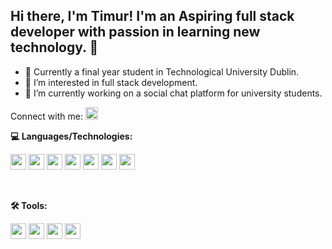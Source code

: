 ## Hi there, I'm Timur! I'm an Aspiring full stack developer with passion in learning new technology. 👋
- 📖 Currently a final year student in Technological University Dublin.
- 👀 I’m interested in full stack development.
- 🌱 I’m currently working on a social chat platform for university students.

Connect with me: [<img src="https://cdn.jsdelivr.net/gh/devicons/devicon/icons/linkedin/linkedin-original.svg" width="20" height="20"/>](https://www.linkedin.com/in/tsult/)

**💻 Languages/Technologies:**
<p float="left">
  <img src="https://cdn.jsdelivr.net/gh/devicons/devicon/icons/javascript/javascript-original.svg" width="25" height="25"/>
  <img src="https://cdn.jsdelivr.net/gh/devicons/devicon/icons/react/react-original.svg" width="25" height="25"/>
  <img src="https://cdn.jsdelivr.net/gh/devicons/devicon/icons/nodejs/nodejs-original.svg" width="25" height="25"/>
  <img src="https://cdn.jsdelivr.net/gh/devicons/devicon/icons/mongodb/mongodb-plain.svg" width="25" height="25"/>
  <img src="https://cdn.jsdelivr.net/gh/devicons/devicon/icons/java/java-original.svg" width="25" height="25"/>
  <img src="https://img.icons8.com/color/48/000000/delphi-ide.png" width="25" height="25"/>
  <img src="https://cdn.jsdelivr.net/gh/devicons/devicon/icons/python/python-original.svg" width="25" height="25"/>
</p><br>

**🛠️ Tools:**
<p float="left">
  <img src="https://cdn.jsdelivr.net/gh/devicons/devicon/icons/git/git-plain.svg" width="25" height="25"//>
  <img src="https://cdn.jsdelivr.net/gh/devicons/devicon/icons/github/github-original.svg" width="25" height="25"/>
  <img src="https://cdn.jsdelivr.net/gh/devicons/devicon/icons/jira/jira-original.svg" width="25" height="25" />
  <img src="https://cdn.jsdelivr.net/gh/devicons/devicon/icons/trello/trello-plain.svg" width="25" height="25" />
</p>

<!-- ## 💻 Languages & Technologies
<p float="left">
  <img src="https://cdn.jsdelivr.net/gh/devicons/devicon/icons/javascript/javascript-original.svg" width="35" height="35"/>
  <img src="https://cdn.jsdelivr.net/gh/devicons/devicon/icons/java/java-original-wordmark.svg" width="35" height="35"/> 
  <img src="https://cdn.jsdelivr.net/gh/devicons/devicon/icons/nodejs/nodejs-original.svg" width="35" height="35"/>
  <img src="https://cdn.jsdelivr.net/gh/devicons/devicon/icons/c/c-original.svg" width="35" height="35"/>
  <img src="https://cdn.jsdelivr.net/gh/devicons/devicon/icons/express/express-original.svg" width="35" height="35"/>
  <img src="https://cdn.jsdelivr.net/gh/devicons/devicon/icons/php/php-plain.svg" width="35" height="35"/>
  <img src="https://cdn.jsdelivr.net/gh/devicons/devicon/icons/html5/html5-plain-wordmark.svg" width="35" height="35"/>
  <img src="https://cdn.jsdelivr.net/gh/devicons/devicon/icons/css3/css3-plain-wordmark.svg" width="35" height="35"/>
  <img src="https://cdn.jsdelivr.net/gh/devicons/devicon/icons/python/python-original-wordmark.svg" width="35" height="35"/>
  <img src="https://cdn.jsdelivr.net/gh/devicons/devicon/icons/flask/flask-original-wordmark.svg" width="45" height="45"/>
  <img src="https://cdn.jsdelivr.net/gh/devicons/devicon/icons/jquery/jquery-plain-wordmark.svg" width="35" height="35"/>
  <img src="https://cdn.jsdelivr.net/gh/devicons/devicon/icons/react/react-original-wordmark.svg" width="35" height="35"/>
  <img src="https://img.icons8.com/color/48/000000/delphi-ide.png" width="35" height="35"/>
  <img src="https://cdn.jsdelivr.net/gh/devicons/devicon/icons/mongodb/mongodb-plain-wordmark.svg" width="35" height="35"/>
  <img src="https://img.icons8.com/ios/50/000000/sql.png" width="35" height="35"/>
</p><br> -->

<!-- ## 🛠️ Tools
<p float="left">
  <img src="https://cdn.jsdelivr.net/gh/devicons/devicon/icons/git/git-plain.svg" width="35" height="35"//>
  <img src="https://cdn.jsdelivr.net/gh/devicons/devicon/icons/github/github-original-wordmark.svg" width="35" height="35"/>
  <img src="https://cdn.jsdelivr.net/gh/devicons/devicon/icons/jira/jira-original.svg" width="35" height="35" />
</p> -->
